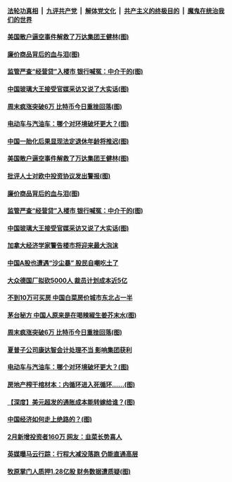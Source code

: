 

####  [法轮功真相](../../../../basic/blob/master/README.md?t=03161201) &nbsp;|&nbsp; [九评共产党](../../../../9ping.md/blob/master/README.md?t=03161201) &nbsp;|&nbsp; [解体党文化](../../../../jtdwh.md/blob/master/README.md?t=03161201)  &nbsp;|&nbsp; [共产主义的终极目的](../../../../gczydzjmd.md/blob/master/README.md?t=03161201) &nbsp;|&nbsp; [魔鬼在统治我们的世界](../../../../mgztzwmdsj.md/blob/master/README.md?t=03161201) 

#### [美国散户逼空事件解救了万达集团王健林(图)](../pages/p5/965663.md?t=03161201) 

#### [廉价商品背后的血与泪(图)](../pages/p5/965686.md?t=03161201) 

#### [监管严查“经营贷”入楼市 银行喊冤：中介干的(图)](../pages/p5/965676.md?t=03161201) 

#### [中国玻璃大王接受官媒采访又说了大实话(图)](../pages/p5/965669.md?t=03161201) 

#### [周末疯涨突破6万 比特币今日重挫回落(图)](../pages/p5/965614.md?t=03161201) 

#### [电动车与汽油车：哪个对环境破坏更大？(图)](../pages/p5/965588.md?t=03161201) 

#### [中国一胎化后果显现法定退休年龄将推迟(图)](../pages/p5/965701.md?t=03161201) 

#### [美国散户逼空事件解救了万达集团王健林(图)](../pages/p5/965663.md?t=03161201) 

#### [批评人士对欧中投资协议发出警报(图)](../pages/p5/965691.md?t=03161201) 

#### [廉价商品背后的血与泪(图)](../pages/p5/965686.md?t=03161201) 

#### [监管严查“经营贷”入楼市 银行喊冤：中介干的(图)](../pages/p5/965676.md?t=03161201) 

#### [中国玻璃大王接受官媒采访又说了大实话(图)](../pages/p5/965669.md?t=03161201) 

#### [加拿大经济学家警告楼市将迎来最大泡沫](../pages/p5/965665.md?t=03161201) 

#### [中国A股也遭遇“沙尘暴” 股民自嘲吃土了](../pages/p5/965643.md?t=03161201) 

#### [大众德国厂拟砍5000人 裁员计划成本近5亿](../pages/p5/965628.md?t=03161201) 

#### [不到10万可买房 中国白菜房价城市东北占一半](../pages/p5/965626.md?t=03161201) 

#### [茅台秘方 中国人原来是在喝辣椒生姜芥末水(图)](../pages/p5/965625.md?t=03161201) 

#### [周末疯涨突破6万 比特币今日重挫回落(图)](../pages/p5/965614.md?t=03161201) 

#### [夏普子公司康达智会计处理不当 影响集团获利](../pages/p5/965601.md?t=03161201) 

#### [电动车与汽油车：哪个对环境破坏更大？(图)](../pages/p5/965588.md?t=03161201) 

#### [房地产榨干棺材本：内循环进入死循环……(图)](../pages/p5/965591.md?t=03161201) 

#### [【深度】美元超发的通胀成本能转嫁给谁？(图)](../pages/p5/965578.md?t=03161201) 

#### [中国经济如何走上绝路的？(图)](../pages/p5/965572.md?t=03161201) 

#### [2月新增投资者160万 网友：韭菜长势喜人](../pages/p5/965547.md?t=03161201) 

#### [英媒曝马云行踪：行程大减没落跑 仍能直通高层](../pages/p5/965541.md?t=03161201) 

#### [牧原掌门人质押1.28亿股 财务数据遭质疑(图)](../pages/p5/965540.md?t=03161201) 

